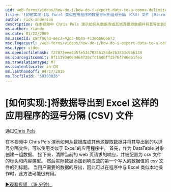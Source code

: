 ```yaml
---
uid: web-forms/videos/how-do-i/how-do-i-export-data-to-a-comma-delimited-csv-file-for-an-application-like-excel
title: '[如何实现:]与 Excel 类似应用程序的数据导出到逗号分隔 (CSV) 文件 |Microsoft Docs'
author: rick-anderson
description: 在本视频中 Chris Pels 演示如何从数据库或其他源提取数据并将其导出到的以逗号分隔文件，可在应用程序 li...
ms.author: riande
ms.date: 01/22/2009
ms.assetid: c9df86ad-aec2-43d5-bb8a-413ebb666673
msc.legacyurl: /web-forms/videos/how-do-i/how-do-i-export-data-to-a-comma-delimited-csv-file-for-an-application-like-excel
msc.type: video
ms.openlocfilehash: f27873eee345fe5347023b154de2b3833c9b6138
ms.sourcegitcommit: 0f1119340e4464720cfd16d0ff15764746ea1fea
ms.translationtype: MT
ms.contentlocale: zh-CN
ms.lasthandoff: 04/17/2019
ms.locfileid: "59383026"
---
```

# <a name="how-do-i-export-data-to-a-comma-delimited-csv-file-for-an-application-like-excel"></a>[如何实现:]将数据导出到 Excel 这样的应用程序的逗号分隔 (CSV) 文件

通过[Chris Pels](https://twitter.com/chrispels)

在本视频中 Chris Pels 演示如何从数据库或其他源提取数据并将其导出到的以逗号分隔文件，可以使用类似于 Excel 的应用程序中。 首先，作为 DataTable 对象创建一组数据。 接下来，清除当前的 web 页请求的响应，并被配置为 csv 文件的标头和内容类型。 然后实际数据添加到响应流的第一个写入的数据值的 csv 文件的列标题。 当用户需要的数据的导出，因此可以在程序中与 Excel 类似本地操作时，此方法可能很有用。

[&#9654;观看视频 （19 分钟）](https://channel9.msdn.com/Blogs/ASP-NET-Site-Videos/how-do-i-export-data-to-a-comma-delimited-csv-file-for-an-application-like-excel)
